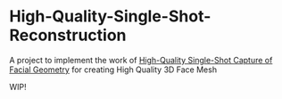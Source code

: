 # High-Quality-Single-Shot-Reconstruction
A project to implement the work of [High-Quality Single-Shot Capture of Facial Geometry](https://studios.disneyresearch.com/wp-content/uploads/2019/03/High-Quality-Single-Shot-Capture-of-Facial-Geometry.pdf) for creating High Quality 3D Face Mesh

WIP!
